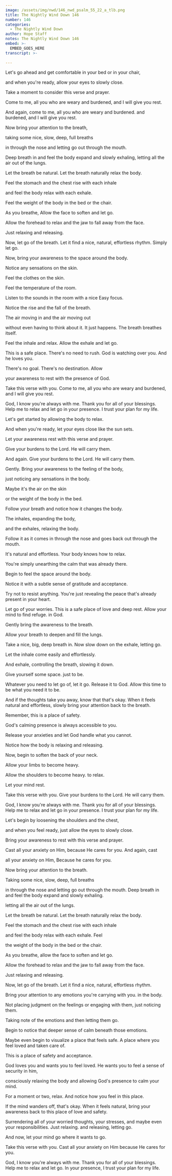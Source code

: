 ```yaml
---
image: /assets/img/nwd/146_nwd_psalm_55_22_a_tlb.png
title: The Nightly Wind Down 146
number: 146
categories:
  - The Nightly Wind Down
author: Hope Staff
notes: The Nightly Wind Down 146
embed: >-
  EMBED_GOES_HERE
transcript: >-
  
---
```

Let's go ahead and get comfortable in your bed or in your chair,

and when you're ready, allow your eyes to slowly close.

Take a moment to consider this verse and prayer.

Come to me, all you who are weary and burdened, and I will give you rest.

And again, come to me, all you who are weary and burdened. and burdened, and I will give you rest.

Now bring your attention to the breath,

taking some nice, slow, deep, full breaths

in through the nose and letting go out through the mouth.

Deep breath in and feel the body expand and slowly exhaling, letting all the air out of the lungs.

Let the breath be natural. Let the breath naturally relax the body.

Feel the stomach and the chest rise with each inhale

and feel the body relax with each exhale.

Feel the weight of the body in the bed or the chair.

As you breathe, Allow the face to soften and let go.

Allow the forehead to relax and the jaw to fall away from the face.

Just relaxing and releasing.

Now, let go of the breath. Let it find a nice, natural, effortless rhythm. Simply let go.

Now, bring your awareness to the space around the body.

Notice any sensations on the skin.

Feel the clothes on the skin.

Feel the temperature of the room.

Listen to the sounds in the room with a nice Easy focus.

Notice the rise and the fall of the breath.

The air moving in and the air moving out

without even having to think about it. It just happens. The breath breathes itself.

Feel the inhale and relax. Allow the exhale and let go.

This is a safe place. There's no need to rush. God is watching over you. And he loves you.

There's no goal. There's no destination. Allow

your awareness to rest with the presence of God.

Take this verse with you. Come to me, all you who are weary and burdened, and I will give you rest.

God, I know you're always with me. Thank you for all of your blessings. Help me to relax and let go in your presence. I trust your plan for my life. 


Let's get started by allowing the body to relax.

And when you're ready, let your eyes close like the sun sets.

Let your awareness rest with this verse and prayer.

Give your burdens to the Lord. He will carry them.

And again. Give your burdens to the Lord. He will carry them.

Gently. Bring your awareness to the feeling of the body,

just noticing any sensations in the body.

Maybe it's the air on the skin

or the weight of the body in the bed.

Follow your breath and notice how it changes the body.

The inhales, expanding the body,

and the exhales, relaxing the body.

Follow it as it comes in through the nose and goes back out through the mouth.

It's natural and effortless. Your body knows how to relax.

You're simply unearthing the calm that was already there.

Begin to feel the space around the body.

Notice it with a subtle sense of gratitude and acceptance.

Try not to resist anything. You're just revealing the peace that's already present in your heart.

Let go of your worries. This is a safe place of love and deep rest. Allow your mind to find refuge. in God.

Gently bring the awareness to the breath.

Allow your breath to deepen and fill the lungs.

Take a nice, big, deep breath in. Now slow down on the exhale, letting go.

Let the inhale come easily and effortlessly.

And exhale, controlling the breath, slowing it down.

Give yourself some space. just to be.

Whatever you need to let go of, let it go. Release it to God. Allow this time to be what you need it to be.

And if the thoughts take you away, know that that's okay. When it feels natural and effortless, slowly bring your attention back to the breath.

Remember, this is a place of safety.

God's calming presence is always accessible to you.

Release your anxieties and let God handle what you cannot.

Notice how the body is relaxing and releasing.

Now, begin to soften the back of your neck.

Allow your limbs to become heavy.

Allow the shoulders to become heavy. to relax.

Let your mind rest.

Take this verse with you. Give your burdens to the Lord. He will carry them.

God, I know you're always with me. Thank you for all of your blessings. Help me to relax and let go in your presence. I trust your plan for my life.


Let's begin by loosening the shoulders and the chest,

and when you feel ready, just allow the eyes to slowly close.

Bring your awareness to rest with this verse and prayer.

Cast all your anxiety on Him, because He cares for you. And again, cast

all your anxiety on Him, Because he cares for you.

Now bring your attention to the breath.

Taking some nice, slow, deep, full breaths

in through the nose and letting go out through the mouth. Deep breath in and feel the body expand and slowly exhaling.

letting all the air out of the lungs.

Let the breath be natural. Let the breath naturally relax the body.

Feel the stomach and the chest rise with each inhale

and feel the body relax with each exhale. Feel

the weight of the body in the bed or the chair.

As you breathe, allow the face to soften and let go.

Allow the forehead to relax and the jaw to fall away from the face.

Just relaxing and releasing.

Now, let go of the breath. Let it find a nice, natural, effortless rhythm.

Bring your attention to any emotions you're carrying with you. in the body.

Not placing judgment on the feelings or engaging with them, just noticing them.

Taking note of the emotions and then letting them go.

Begin to notice that deeper sense of calm beneath those emotions.

Maybe even begin to visualize a place that feels safe. A place where you feel loved and taken care of.

This is a place of safety and acceptance.

God loves you and wants you to feel loved. He wants you to feel a sense of security in him,

consciously relaxing the body and allowing God's presence to calm your mind.

For a moment or two, relax. And notice how you feel in this place.

If the mind wanders off, that's okay. When it feels natural, bring your awareness back to this place of love and safety.

Surrendering all of your worried thoughts, your stresses, and maybe even your responsibilities. Just relaxing. and releasing, letting go.

And now, let your mind go where it wants to go.

Take this verse with you. Cast all your anxiety on Him because He cares for you.

God, I know you're always with me. Thank you for all of your blessings. Help me to relax and let go. In your presence, I trust your plan for my life.

